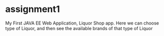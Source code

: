 # assignment1
My First JAVA EE Web Application, Liquor Shop app. Here we can choose type of Liquor, and then see the available brands of that type of Liquor
